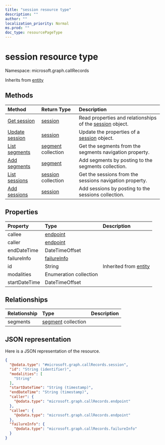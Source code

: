```yaml
---
title: "session resource type"
description: ""
author: ""
localization_priority: Normal
ms.prod: ""
doc_type: resourcePageType
---
```


# session resource type


Namespace: microsoft.graph.callRecords




Inherits from [entity](../resources/entity.md)

## Methods
|Method|Return Type|Description|
|:---|:---|:---|
|[Get session](../api/callrecords-session-get.md)|[session](../resources/callrecords-session.md)|Read properties and relationships of the [session](../resources/callrecords-session.md) object.|
|[Update session](../api/callrecords-session-update.md)|[session](../resources/callrecords-session.md)|Update the properties of a [session](../resources/callrecords-session.md) object.|
|[List segments](../api/callrecords-session-list-segments.md)|[segment](../resources/callrecords-segment.md) collection|Get the segments from the segments navigation property.|
|[Add segments](../api/callrecords-session-post-segments.md)|[segment](../resources/callrecords-segment.md)|Add segments by posting to the segments collection.|
|[List sessions](../api/callrecords-callrecord-list-sessions.md)|[session](../resources/callrecords-session.md) collection|Get the sessions from the sessions navigation property.|
|[Add sessions](../api/callrecords-callrecord-post-sessions.md)|[session](../resources/callrecords-session.md)|Add sessions by posting to the sessions collection.|

## Properties
|Property|Type|Description|
|:---|:---|:---|
|callee|[endpoint](../resources/callrecords-endpoint.md)||
|caller|[endpoint](../resources/callrecords-endpoint.md)||
|endDateTime|DateTimeOffset||
|failureInfo|[failureInfo](../resources/callrecords-failureinfo.md)||
|id|String| Inherited from [entity](../resources/callrecords-entity.md)|
|modalities|Enumeration collection||
|startDateTime|DateTimeOffset||

## Relationships
|Relationship|Type|Description|
|:---|:---|:---|
|segments|[segment](../resources/callrecords-segment.md) collection||

## JSON representation
Here is a JSON representation of the resource.
<!-- {
  "blockType": "resource",
  "keyProperty": "id",
  "@odata.type": "microsoft.graph.callRecords.session",
  "baseType": "microsoft.graph.entity",
  "openType": false
}
-->
``` json
{
  "@odata.type": "#microsoft.graph.callRecords.session",
  "id": "String (identifier)",
  "modalities": [
    "String"
  ],
  "startDateTime": "String (timestamp)",
  "endDateTime": "String (timestamp)",
  "caller": {
    "@odata.type": "microsoft.graph.callRecords.endpoint"
  },
  "callee": {
    "@odata.type": "microsoft.graph.callRecords.endpoint"
  },
  "failureInfo": {
    "@odata.type": "microsoft.graph.callRecords.failureInfo"
  }
}
```

